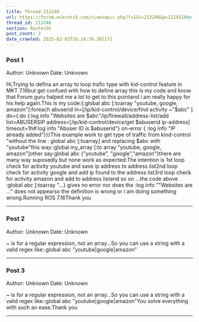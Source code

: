 ```yaml
---
title: Thread-213248
url: https://forum.mikrotik.com/viewtopic.php?f=2&t=213248&p=1114518#p1114518
thread_id: 213248
section: RouterOS
post_count: 3
date_crawled: 2025-02-03T16:14:39.381172
---
```


### Post 1
Author: Unknown
Date: Unknown

Hi,Trying to defina an array to loop trafic type with kid-control feature in MKT 7.16but get confued with how to define array this is my code and know that Forum guru halped me a lot to get to this pointand i am really happy for his help again.This is my code:{:global abc [:toarray "youtube, google, amazon"]:foreach abuserid in=[/ip/kid-control/device/find activity ~"$abc" ] do={:do {:log info "Websites are $abc"/ip/firewall/address-list/add list=ABUSERSIP address=[/ip/kid-control/device/get $abuserid ip-address] timeout=1h#:log info "Abuser ID is $abuserid"} on-error { :log info "IP already added"}}}This example work to get type of traffic from kind-control "without the line : global abc [:toarray]  and replacing $abc with "youtube"this way::global my_array [:to array "youtube, google, amazon"]other say:global abc {"youtube", "google","amazon"}there are many way suposedly but none work as expected:The intention is 1st loop check for activity youtube and save ip address to address list2nd loop check for activity google and add ip found to the address list3rd loop check for activity amazon and add to address listand so on ...the code above :global abc [:toarray "...} gives no error nor does the :log info ""Websites are ..." does not appearso the definition is wrong or i am doing something wrong.Running ROS 7.16Thank you

---
### Post 2
Author: Unknown
Date: Unknown

~ is for a regular expression, not an array...So you can use a string with a valid regex like::global abc "youtube|google|amazon"

---
### Post 3
Author: Unknown
Date: Unknown

~ is for a regular expression, not an array...So you can use a string with a valid regex like::global abc "youtube|google|amazon"You solve everything with such an ease.Thank you

---
